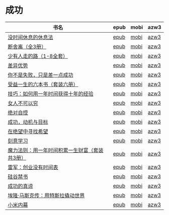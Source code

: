 # 成功

| 书名 | epub | mobi | azw3 |
| --- | --- | --- | --- |
| [没时间休息的休息法](http://ct.dalanmei.com/f/31084289-570152962-291743) | [epub](http://ct.dalanmei.com/f/31084289-570152962-291743) | [mobi](http://ct.dalanmei.com/f/31084289-570357868-724d8f) | [azw3](http://ct.dalanmei.com/f/31084289-571406163-cb7859) |
| [断舍离（全3册）](http://ct.dalanmei.com/f/31084289-570127556-e9733b) | [epub](http://ct.dalanmei.com/f/31084289-570127556-e9733b) | [mobi](http://ct.dalanmei.com/f/31084289-570269538-de6df6) | [azw3](http://ct.dalanmei.com/f/31084289-571409521-61a6f6) |
| [少有人走的路（1-8全套）](http://ct.dalanmei.com/f/31084289-571728380-93976c) | [epub](http://ct.dalanmei.com/f/31084289-571728380-93976c) | [mobi](http://ct.dalanmei.com/f/31084289-572088399-903449) | [azw3](http://ct.dalanmei.com/f/31084289-572112883-93bc35) |
| [差异优势](http://ct.dalanmei.com/f/31084289-571723631-f4fed8) | [epub](http://ct.dalanmei.com/f/31084289-571723631-f4fed8) | [mobi](http://ct.dalanmei.com/f/31084289-572112454-d9911b) | [azw3](http://ct.dalanmei.com/f/31084289-572116428-f69b36) |
| [你不是失败，只是差一点成功](http://ct.dalanmei.com/f/31084289-571647774-47964a) | [epub](http://ct.dalanmei.com/f/31084289-571647774-47964a) | [mobi](http://ct.dalanmei.com/f/31084289-572120273-e01119) | [azw3](http://ct.dalanmei.com/f/31084289-572180574-19f1c6) |
| [受益一生的六本书（套装六册）](http://ct.dalanmei.com/f/31084289-571632152-09e94d) | [epub](http://ct.dalanmei.com/f/31084289-571632152-09e94d) | [mobi](http://ct.dalanmei.com/f/31084289-572126269-0f6622) | [azw3](http://ct.dalanmei.com/f/31084289-572186633-bf3ff3) |
| [技巧：如何用一年时间获得十年的经验](http://ct.dalanmei.com/f/31084289-571557467-7a0579) | [epub](http://ct.dalanmei.com/f/31084289-571557467-7a0579) | [mobi](http://ct.dalanmei.com/f/31084289-571915111-856542) | [azw3](http://ct.dalanmei.com/f/31084289-572203742-74ffde) |
| [女人不可以穷](http://ct.dalanmei.com/f/31084289-571520019-9b2728) | [epub](http://ct.dalanmei.com/f/31084289-571520019-9b2728) | [mobi](http://ct.dalanmei.com/f/31084289-571778641-74182c) | [azw3](http://ct.dalanmei.com/f/31084289-571925022-5a4599) |
| [绝对自控](http://ct.dalanmei.com/f/31084289-571560023-60397f) | [epub](http://ct.dalanmei.com/f/31084289-571560023-60397f) | [mobi](http://ct.dalanmei.com/f/31084289-571984610-3f6363) | [azw3](http://ct.dalanmei.com/f/31084289-572078419-4bf369) |
| [成功，动机与目标](http://ct.dalanmei.com/f/31084289-571582671-6e03f1) | [epub](http://ct.dalanmei.com/f/31084289-571582671-6e03f1) | [mobi](http://ct.dalanmei.com/f/31084289-571736381-1d5a27) | [azw3](http://ct.dalanmei.com/f/31084289-571856556-d22953) |
| [在绝望中寻找希望](http://ct.dalanmei.com/f/31084289-571525561-687890) | [epub](http://ct.dalanmei.com/f/31084289-571525561-687890) | [mobi](http://ct.dalanmei.com/f/31084289-571780443-3579bb) | [azw3](http://ct.dalanmei.com/f/31084289-571880277-fb62da) |
| [刻意学习](None) | [epub](None) | [mobi](None) | [azw3](None) |
| [魔力法则：用一年时间积累一生财富（套装共3册）](None) | [epub](None) | [mobi](None) | [azw3](None) |
| [雷军：创业没有时间表](http://ct.dalanmei.com/f/31084289-571453458-17a9ae) | [epub](http://ct.dalanmei.com/f/31084289-571453458-17a9ae) | [mobi](http://ct.dalanmei.com/f/31084289-571787120-51b6ad) | [azw3](http://ct.dalanmei.com/f/31084289-571886457-63f1d3) |
| [硅谷禁书](http://ct.dalanmei.com/f/31084289-571454390-fd3d3a) | [epub](http://ct.dalanmei.com/f/31084289-571454390-fd3d3a) | [mobi](http://ct.dalanmei.com/f/31084289-571787653-c95bb1) | [azw3](http://ct.dalanmei.com/f/31084289-571888033-843777) |
| [成功的真谛](http://ct.dalanmei.com/f/31084289-571456613-9b978e) | [epub](http://ct.dalanmei.com/f/31084289-571456613-9b978e) | [mobi](http://ct.dalanmei.com/f/31084289-571789019-336967) | [azw3](http://ct.dalanmei.com/f/31084289-571893758-c4c80b) |
| [埃隆·马斯克传：用特斯拉撬动世界](http://ct.dalanmei.com/f/31084289-571456820-73fb54) | [epub](http://ct.dalanmei.com/f/31084289-571456820-73fb54) | [mobi](http://ct.dalanmei.com/f/31084289-571789484-619561) | [azw3](http://ct.dalanmei.com/f/31084289-571894641-787dbb) |
| [小米内幕](http://ct.dalanmei.com/f/31084289-571457891-c42978) | [epub](http://ct.dalanmei.com/f/31084289-571457891-c42978) | [mobi](http://ct.dalanmei.com/f/31084289-571791090-2b463a) | [azw3](http://ct.dalanmei.com/f/31084289-571899317-d1d413) |
